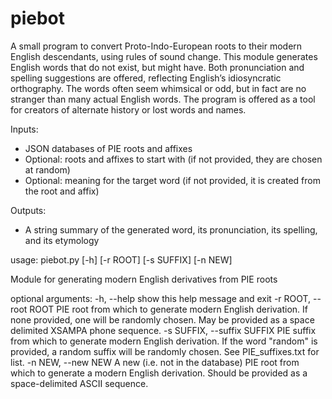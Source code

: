 # piebot
A small program to convert Proto-Indo-European roots to their modern 
English descendants, using rules of sound change.
This module generates English words that do not exist, but might have.
Both pronunciation and spelling suggestions are offered, reflecting English’s
idiosyncratic orthography. The words often seem whimsical or odd, but in fact
are no stranger than many actual English words. The program is offered
as a tool for creators of alternate history or lost words and names.

Inputs:
 - JSON databases of PIE roots and affixes
 - Optional: roots and affixes to start with (if not provided, they are
    chosen at random)
 - Optional: meaning for the target word (if not provided, it is created
    from the root and affix)

Outputs:
 - A string summary of the generated word, its pronunciation, its spelling,
    and its etymology

usage: piebot.py [-h] [-r ROOT] [-s SUFFIX] [-n NEW]

Module for generating modern English derivatives from PIE roots

optional arguments:
  -h, --help            show this help message and exit
  -r ROOT, --root ROOT  PIE root from which to generate modern English derivation.
                        If none provided, one will be randomly chosen. May be
                        provided as a space delimited XSAMPA phone sequence.
  -s SUFFIX, --suffix SUFFIX
                        PIE suffix from which to generate modern English
                        derivation. If the word "random" is provided, a random
                        suffix will be randomly chosen. See PIE_suffixes.txt for
                        list.
  -n NEW, --new NEW     A new (i.e. not in the database) PIE root from which to
                        generate a modern English derivation. Should be provided
                        as a space-delimited ASCII sequence.
